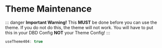 # Theme Maintenance

::: danger **Important Warning!**
This **MUST** be done before you can use the theme. If you do not do this, the theme will not work. You will have to put this in your DBD Config **NOT** your Theme Config!
:::

```js
useTheme404: true
```